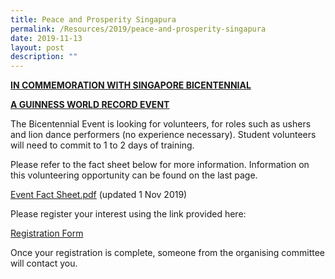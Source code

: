 ```yaml
---
title: Peace and Prosperity Singapura
permalink: /Resources/2019/peace-and-prosperity-singapura
date: 2019-11-13
layout: post
description: ""
---
```

<strong><u>IN COMMEMORATION WITH SINGAPORE BICENTENNIAL</u></strong>

<strong><u>A GUINNESS WORLD RECORD EVENT</u></strong>

  

The Bicentennial Event is looking for volunteers, for roles such as ushers and lion dance performers (no experience necessary). Student volunteers will need to commit to 1 to 2 days of training. 

Please refer to the fact sheet below for more information. Information on this volunteering opportunity can be found on the last page. 

[Event Fact Sheet.pdf](https://www-bpghs-moe-edu-sg-admin.cwp.sg/qql/slot/u148/BPGHS%202019/Announcements%20&%20Updates/Event%20Fact%20Sheet%20(updated%201%20Nov%2019).pdf) (updated 1 Nov 2019)

  

Please register your interest using the link provided here: 

[Registration Form](https://docs.google.com/forms/d/e/1FAIpQLScfpawARMbjTVjHDd2r_kvBEcwjiJvQlMYgvxRhDEmh8SxBCQ/viewform)    

Once your registration is complete, someone from the organising committee will contact you.